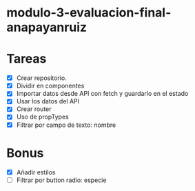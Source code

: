 # modulo-3-evaluacion-final-anapayanruiz

# Tareas

- [x] Crear repositorio.
- [x] Dividir en componentes
- [x] Importar datos desde API con fetch y guardarlo en el estado
- [x] Usar los datos del API
- [x] Crear router
- [x] Uso de propTypes
- [x] Filtrar por campo de texto: nombre

# Bonus

- [x] Añadir estilos
- [ ] Filtrar por button radio: especie
